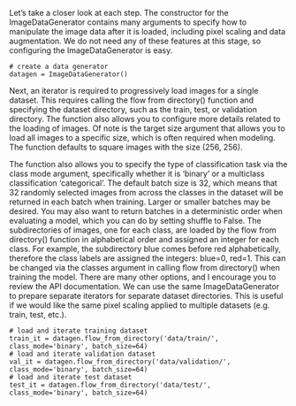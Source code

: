 
Let’s take a closer look at each step. The constructor for the ImageDataGenerator contains
many arguments to specify how to manipulate the image data after it is loaded, including
pixel scaling and data augmentation. We do not need any of these features at this stage, so
configuring the ImageDataGenerator is easy.
```
# create a data generator
datagen = ImageDataGenerator()
```

Next, an iterator is required to progressively load images for a single dataset. This requires
calling the flow from directory() function and specifying the dataset directory, such as the
train, test, or validation directory. The function also allows you to configure more details related
to the loading of images. Of note is the target size argument that allows you to load all
images to a specific size, which is often required when modeling. The function defaults to square
images with the size (256, 256).

The function also allows you to specify the type of classification task via the class mode
argument, specifically whether it is ‘binary’ or a multiclass classification ‘categorical’. The
default batch size is 32, which means that 32 randomly selected images from across the classes
in the dataset will be returned in each batch when training. Larger or smaller batches may be
desired. You may also want to return batches in a deterministic order when evaluating a model,
which you can do by setting shuffle to False. The subdirectories of images, one for each
class, are loaded by the flow from directory() function in alphabetical order and assigned
an integer for each class. For example, the subdirectory blue comes before red alphabetically,
therefore the class labels are assigned the integers: blue=0, red=1. This can be changed via
the classes argument in calling flow from directory() when training the model.
There are many other options, and I encourage you to review the API documentation.
We can use the same ImageDataGenerator to prepare separate iterators for separate dataset
directories. This is useful if we would like the same pixel scaling applied to multiple datasets
(e.g. train, test, etc.).

```
# load and iterate training dataset
train_it = datagen.flow_from_directory('data/train/', class_mode='binary', batch_size=64)
# load and iterate validation dataset
val_it = datagen.flow_from_directory('data/validation/', class_mode='binary', batch_size=64)
# load and iterate test dataset
test_it = datagen.flow_from_directory('data/test/', class_mode='binary', batch_size=64)
```
